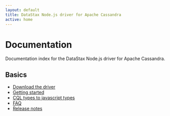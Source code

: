 ```yaml
---
layout: default
title: DataStax Node.js driver for Apache Cassandra
active: home
---
```



# Documentation

Documentation index for the DataStax Node.js driver for Apache Cassandra. 

## Basics

- [Download the driver][download]
- [Getting started](getting-started)
- [CQL types to javascript types](datatypes)
- [FAQ](faq)
- [Release notes][releases]


 [download]: https://www.npmjs.org/package/cassandra-driver
 [releases]: https://github.com/datastax/nodejs-driver/releases
